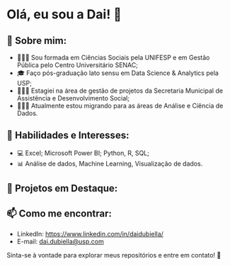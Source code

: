 # Olá, eu sou a Dai! 👋

## 💬 Sobre mim:
- 👩🏻‍🎓 Sou formada em Ciências Sociais pela UNIFESP e em Gestão Pública pelo Centro Universitário SENAC;
- 🎓 Faço pós-graduação lato sensu em Data Science & Analytics pela USP;
- 👩🏻‍💼 Estagiei na área de gestão de projetos da Secretaria Municipal de Assistência e Desenvolvimento Social;
- 👩🏻‍💻 Atualmente estou migrando para as áreas de Análise e Ciência de Dados.

## 🚀 Habilidades e Interesses:
- 💻 Excel; Microsoft Power BI; Python, R, SQL;
- 📊 Análise de dados, Machine Learning, Visualização de dados.

## 🌱 Projetos em Destaque:


## 📫 Como me encontrar:
- LinkedIn: https://www.linkedin.com/in/daidubiella/
- E-mail: dai.dubiella@usp.com

Sinta-se à vontade para explorar meus repositórios e entre em contato! 🌟


<!---
daidubiella/daidubiella is a ✨ special ✨ repository because its `README.md` (this file) appears on your GitHub profile.
You can click the Preview link to take a look at your changes.
--->
